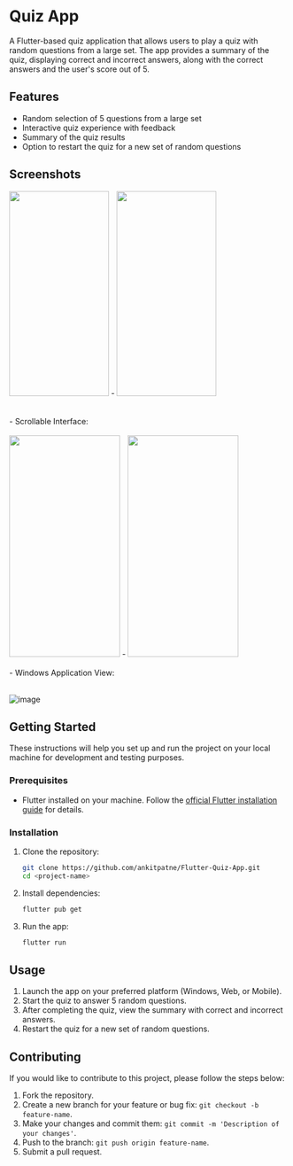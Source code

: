 # Quiz App

A Flutter-based quiz application that allows users to play a quiz with random questions from a large set. The app provides a summary of the quiz, displaying correct and incorrect answers, along with the correct answers and the user's score out of 5.

## Features

- Random selection of 5 questions from a large set
- Interactive quiz experience with feedback
- Summary of the quiz results
- Option to restart the quiz for a new set of random questions

## Screenshots


  <img src="https://github.com/ankitpatne/Flutter-Quiz-App/assets/50258606/643d8836-6348-4ebf-89d9-b4fe2eaf9096" width="180" height="370"> 
  -
  <img src="https://github.com/ankitpatne/Flutter-Quiz-App/assets/50258606/76a5d5e9-de73-4846-8a5d-0365d03b36b9" width="180" height="370">
  <br><br><br>
 - Scrollable Interface: <br><br>
  <img src="https://github.com/ankitpatne/Flutter-Quiz-App/assets/50258606/8e7ffc39-c09a-4fe9-9594-7382c438a134" width="200" height="400">
-
<img src="https://github.com/ankitpatne/Flutter-Quiz-App/assets/50258606/63678232-6d3e-400f-ad99-4990e374af0c" width="200" height="400">
<br><br>
- Windows Application View: <br><br>

![image](https://github.com/ankitpatne/Flutter-Quiz-App/assets/50258606/925eddd9-a863-41b3-b5e1-83cf32df2158)








## Getting Started

These instructions will help you set up and run the project on your local machine for development and testing purposes.

### Prerequisites

- Flutter installed on your machine. Follow the [official Flutter installation guide](https://docs.flutter.dev/get-started/install) for details.

### Installation

1. Clone the repository:

   ```bash
   git clone https://github.com/ankitpatne/Flutter-Quiz-App.git
   cd <project-name>
   ```

2. Install dependencies:

   ```bash
   flutter pub get
   ```

3. Run the app:

   ```bash
   flutter run
   ```

## Usage

1. Launch the app on your preferred platform (Windows, Web, or Mobile).
2. Start the quiz to answer 5 random questions.
3. After completing the quiz, view the summary with correct and incorrect answers.
4. Restart the quiz for a new set of random questions.

## Contributing

If you would like to contribute to this project, please follow the steps below:

1. Fork the repository.
2. Create a new branch for your feature or bug fix: `git checkout -b feature-name`.
3. Make your changes and commit them: `git commit -m 'Description of your changes'`.
4. Push to the branch: `git push origin feature-name`.
5. Submit a pull request.


